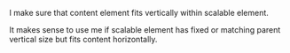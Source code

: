 I make sure that content element fits vertically within scalable element.

It makes sense to use me if scalable element has fixed or matching parent vertical size but fits content horizontally.